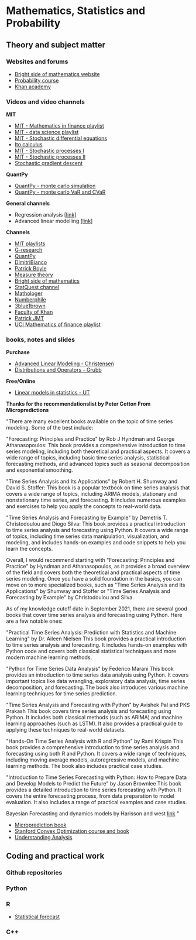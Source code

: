 # Mathematics, Statistics and Probability

## Theory and subject matter

### Websites and forums
* [Bright side of mathematics website](https://thebrightsideofmathematics.com/)
* [Probability course](https://github.com/oliversong/6.041/tree/master)
* [Khan academy](https://www.khanacademy.org/profile/me/courses)


### Videos and video channels
**MIT**
* [MIT - Mathematics in finance playlist](https://www.youtube.com/playlist?list=PLUl4u3cNGP63ctJIEC1UnZ0btsphnnoHR)
* [MIT - data science playlist](https://www.youtube.com/playlist?list=PLUl4u3cNGP619EG1wp0kT-7rDE_Az5TNd)
* [MIT - Stochastic differential equations](https://www.youtube.com/watch?v=qdbkvD4N-us)
* [Ito calculus](https://www.youtube.com/watch?v=Z5yRMMVUC5w)
* [MIT - Stochastic processes I](https://www.youtube.com/watch?v=TuTmC8aOQJE)
* [MIT - Stochastic processes II](https://www.youtube.com/watch?v=PPl-7_RL0Ko)
* [Stochastic gradient descent](https://www.youtube.com/watch?v=k3AiUhwHQ28)

**QuantPy**
* [QuantPy - monte carlo simulation](https://www.youtube.com/watch?v=6-dhdMDiYWQ)
* [QuantPy - monte carlo VaR and CVaR](https://www.youtube.com/watch?v=f9MAFvP5-pA)

**General channels**
* Regression analysis [[link]](https://www.youtube.com/watch?v=l1kLCrxL9Hk)
* Advanced linear modelling [[link]]()
  
**Channels**
* [MIT playlists](https://www.youtube.com/@mitocw/playlists)
* [G-research](https://www.youtube.com/@GResearchquantfinance)
* [QuantPy](https://www.youtube.com/@QuantPy)
* [DimitriBianco](https://www.youtube.com/@DimitriBianco)
* [Patrick Boyle](https://www.youtube.com/@PBoyle)
* [Measure theory](https://www.youtube.com/playlist?list=PLBh2i93oe2qvMVqAzsX1Kuv6-4fjazZ8j)
* [Bright side of mathematics](https://www.youtube.com/@brightsideofmaths)
* [StatQuest channel](https://www.youtube.com/@statquest)
* [Mathologer](https://www.youtube.com/@Mathologer)
* [Numberphile](https://www.youtube.com/@numberphile)
* [3blue1brown](https://www.youtube.com/@3blue1brown)
* [Faculty of Khan](https://www.youtube.com/@FacultyofKhan)
* [Patrick JMT](https://www.youtube.com/c/patrickjmt)
* [UCI Mathematics of finance playlist](https://www.youtube.com/watch?v=wJGR5Y-Qqac&list=PLqOZ6FD_RQ7lTg3D3k3TSj8ApXpT-b9kW)

### books, notes and slides
**Purchase**
* [Advanced Linear Modeling - Christensen](https://link.springer.com/book/10.1007/978-3-030-29164-8)
* [Distributions and Operators - Grubb]()

**Free/Online**
* [Linear models in statistics - UT](https://www.utstat.toronto.edu/~brunner/books/LinearModelsInStatistics.pdf)



**Thanks for the recommendationslist by Peter Cotton From Micropredictions**

"There are many excellent books available on the topic of time series modeling. Some of the best include:

"Forecasting: Principles and Practice" by Rob J Hyndman and George Athanasopoulos: This book provides a comprehensive introduction to time series modeling, including both theoretical and practical aspects. It covers a wide range of topics, including basic time series analysis, statistical forecasting methods, and advanced topics such as seasonal decomposition and exponential smoothing.

"Time Series Analysis and Its Applications" by Robert H. Shumway and David S. Stoffer: This book is a popular textbook on time series analysis that covers a wide range of topics, including ARIMA models, stationary and nonstationary time series, and forecasting. It includes numerous examples and exercises to help you apply the concepts to real-world data.

"Time Series Analysis and Forecasting by Example" by Demetris T. Christodoulou and Diogo Silva: This book provides a practical introduction to time series analysis and forecasting using Python. It covers a wide range of topics, including time series data manipulation, visualization, and modeling, and includes hands-on examples and code snippets to help you learn the concepts.

Overall, I would recommend starting with "Forecasting: Principles and Practice" by Hyndman and Athanasopoulos, as it provides a broad overview of the field and covers both the theoretical and practical aspects of time series modeling. Once you have a solid foundation in the basics, you can move on to more specialized books, such as "Time Series Analysis and Its Applications" by Shumway and Stoffer or "Time Series Analysis and Forecasting by Example" by Christodoulou and Silva.

As of my knowledge cutoff date in September 2021, there are several good books that cover time series analysis and forecasting using Python. Here are a few notable ones:

"Practical Time Series Analysis: Prediction with Statistics and Machine Learning" by Dr. Aileen Nielsen
This book provides a practical introduction to time series analysis and forecasting. It includes hands-on examples with Python code and covers both classical statistical techniques and more modern machine learning methods.

"Python for Time Series Data Analysis" by Federico Marani
This book provides an introduction to time series data analysis using Python. It covers important topics like data wrangling, exploratory data analysis, time series decomposition, and forecasting. The book also introduces various machine learning techniques for time series prediction.

"Time Series Analysis and Forecasting with Python" by Avishek Pal and PKS Prakash
This book covers time series analysis and forecasting using Python. It includes both classical methods (such as ARIMA) and machine learning approaches (such as LSTM). It also provides a practical guide to applying these techniques to real-world datasets.

"Hands-On Time Series Analysis with R and Python" by Rami Krispin
This book provides a comprehensive introduction to time series analysis and forecasting using both R and Python. It covers a wide range of techniques, including moving average models, autoregressive models, and machine learning methods. The book also includes practical case studies.

"Introduction to Time Series Forecasting with Python: How to Prepare Data and Develop Models to Predict the Future" by Jason Brownlee
This book provides a detailed introduction to time series forecasting with Python. It covers the entire forecasting process, from data preparation to model evaluation. It also includes a range of practical examples and case studies.

Bayesian Forecasting and dynamics models by Harisson and west [link](https://link.springer.com/book/10.1007/b98971) "

* [Microprediction book](https://mitpress.mit.edu/9780262047326/microprediction/)
* [Stanford Convex Optimization course and book](https://web.stanford.edu/~boyd/cvxbook/)
* [Understanding Analysis](https://www.amazon.com/dp/1493927116/ref=sspa_dk_detail_2?psc=1&pd_rd_i=1493927116&pd_rd_w=1x7Mj&content-id=amzn1.sym.eb7c1ac5-7c51-4df5-ba34-ca810f1f119a&pf_rd_p=eb7c1ac5-7c51-4df5-ba34-ca810f1f119a&pf_rd_r=BVMCQJ6GV303RDVDDH30&pd_rd_wg=pjxdj&pd_rd_r=95078206-71c2-4ea7-b141-d842d2f92e37&s=books&sp_csd=d2lkZ2V0TmFtZT1zcF9kZXRhaWw)

## Coding and practical work

### Github repositories

### Python

### R
* [Statistical forecast](https://people.duke.edu/~rnau/411home.htm)

### C++

